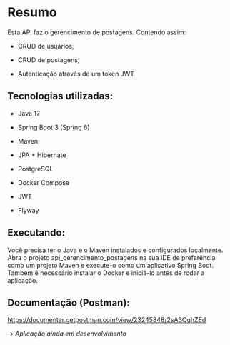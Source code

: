 

# Resumo

Esta API faz o gerencimento de postagens. Contendo assim:

- CRUD de usuários;
    
- CRUD de postagens;
    
- Autenticação através de um token JWT
    

## Tecnologias utilizadas:

- Java 17
    
- Spring Boot 3 (Spring 6)
    
- Maven
    
- JPA + Hibernate
    
- PostgreSQL
    
- Docker Compose
    
- JWT
    
- Flyway

## Executando:
Você precisa ter o Java e o Maven instalados e configurados localmente. Abra o projeto api_gerencimento_postagens na sua IDE de preferência como um projeto Maven e execute-o como um aplicativo Spring Boot.
Também é necessário instalar o Docker e iniciá-lo antes de rodar a aplicação.

## Documentação (Postman):
https://documenter.getpostman.com/view/23245848/2sA3QqhZEd



-> _Aplicação ainda em desenvolvimento_

